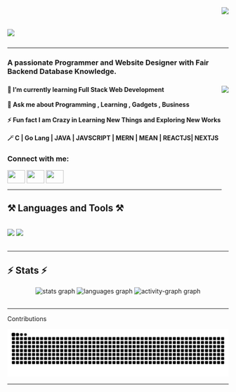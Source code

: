 <img align="right" src="https://visitor-badge.laobi.icu/badge?page_id=abhishekrgadad.abhishekrgadad" />

<h1 align="left">
    <img src="https://readme-typing-svg.herokuapp.com/?font=Righteous&size=35&center=true&vCenter=true&width=500&height=70&duration=4000&lines=Hello+Folks!+👋;+I'm+Abhishek+R+Gadad!;" />
</h1>
<hr/>
<h3 align="left">A passionate Programmer and Website Designer with Fair Backend Database Knowledge.</h3>

###

<img align="right" height="300" src="https://user-images.githubusercontent.com/74038190/229223263-cf2e4b07-2615-4f87-9c38-e37600f8381a.gif"  />

###

<h4 align="left">🌱 I’m currently learning Full Stack Web Development<br><br>💬 Ask me about Programming , Learning , Gadgets , Business<br><br>⚡ Fun fact I am Crazy in Learning New Things and Exploring New Works<br><br> 🪄 C | Go Lang | JAVA | JAVSCRIPT | MERN | MEAN | REACTJS| NEXTJS </h4>

###

<h3 align="left">Connect with me:</h3>
<p align="left">
<a href="https://linkedin.com/in/Abhishek-gadad" target="blank"><img align="center" src="https://raw.githubusercontent.com/rahuldkjain/github-profile-readme-generator/master/src/images/icons/Social/linked-in-alt.svg" alt="" height="30" width="40" /></a>
<a href="https://instagram.com/" target="blank"><img align="center" src="https://raw.githubusercontent.com/rahuldkjain/github-profile-readme-generator/master/src/images/icons/Social/instagram.svg" height="30" width="40" /></a>

</a>
<a href="mailto:abhishekrgadad@gmail.com" target="_blank">
  <img align="center" src="https://img.icons8.com/color/48/000000/gmail-new.png" height="30" width="40" />
</a>
</p>

<hr/>
 
<h2 align="left">⚒️ Languages and Tools ⚒️</h2>
<br/>
<div align="left">
    <img src="https://skillicons.dev/icons?i=go,html,css,vscode,github,figma" />
    <img src="https://skillicons.dev/icons?i=javascript,mongodb,c,java,mysql" /><br>
</div>

<br/>
<hr/>

<h2 align="left">⚡ Stats ⚡</h2>

<div align="center">
  <img src="https://github-readme-stats.vercel.app/api?username=abhishekrgadad&hide_title=false&hide_rank=false&show_icons=true&include_all_commits=true&count_private=true&disable_animations=false&theme=blue-green&locale=en&hide_border=false&order=1" height="150" alt="stats graph"  />
  <img src="https://github-readme-stats.vercel.app/api/top-langs?username=abhishekrgadad&locale=en&hide_title=false&layout=compact&card_width=320&langs_count=5&theme=blue-green&hide_border=false&order=2" height="150" alt="languages graph"  />
  <img src="https://github-readme-activity-graph.vercel.app/graph?username=abhishekrgadad&radius=16&theme=chartreuse-dark&area=true&order=5&custom_title=Contribution%20Graph%20%20%F0%9F%9A%80" height="300" alt="activity-graph graph"  />
</div>

<br/>
<hr/>

<p>Contributions</p>
<img src="https://raw.githubusercontent.com/abhishekrgadad/abhishekrgadad/output/snake.svg" alt="Snake animation" />
<hr/>

